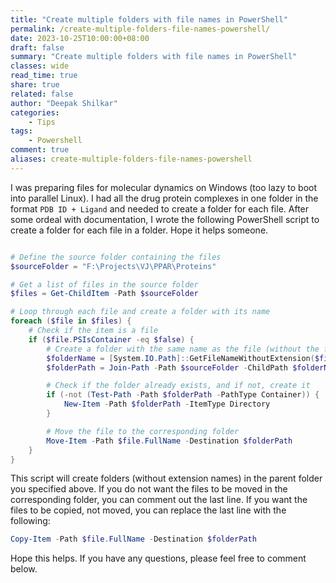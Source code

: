 ```yaml
---
title: "Create multiple folders with file names in PowerShell"
permalink: /create-multiple-folders-file-names-powershell/
date: 2023-10-25T10:00:00+08:00
draft: false
summary: "Create multiple folders with file names in PowerShell"
classes: wide
read_time: true
share: true
related: false
author: "Deepak Shilkar"
categories:
    - Tips
tags:
    - Powershell
comment: true
aliases: create-multiple-folders-file-names-powershell
---
```


I was preparing files for molecular dynamics on Windows (too lazy to boot into parallel Linux). I had all the drug protein complexes in one folder in the format `PDB ID + Ligand` and needed to create a folder for each file. After some ordeal with documentation, I wrote the following PowerShell script to create a folder for each file in a folder. Hope it helps someone.

```powershell

# Define the source folder containing the files
$sourceFolder = "F:\Projects\VJ\PPAR\Proteins"

# Get a list of files in the source folder
$files = Get-ChildItem -Path $sourceFolder

# Loop through each file and create a folder with its name
foreach ($file in $files) {
    # Check if the item is a file
    if ($file.PSIsContainer -eq $false) {
        # Create a folder with the same name as the file (without the file extension)
        $folderName = [System.IO.Path]::GetFileNameWithoutExtension($file.Name)
        $folderPath = Join-Path -Path $sourceFolder -ChildPath $folderName

        # Check if the folder already exists, and if not, create it
        if (-not (Test-Path -Path $folderPath -PathType Container)) {
            New-Item -Path $folderPath -ItemType Directory
        }

        # Move the file to the corresponding folder
        Move-Item -Path $file.FullName -Destination $folderPath
    }
}
```

This script will create folders (without extension names) in the parent folder you specified above. If you do not want the files to be moved in the corresponding folder, you can comment out the last line. If you want the files to be copied, not moved, you can replace the last line with the following:

```powershell
Copy-Item -Path $file.FullName -Destination $folderPath
```

Hope this helps. If you have any questions, please feel free to comment below.